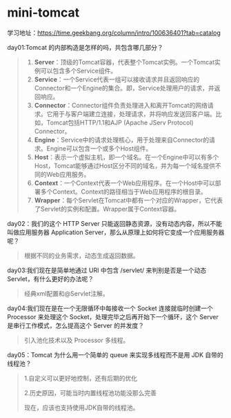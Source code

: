 # mini-tomcat
学习地址：https://time.geekbang.org/column/intro/100636401?tab=catalog

day01:Tomcat 的内部构造是怎样的吗，共包含哪几部分？

> 1. **Server**：顶级的Tomcat容器，代表整个Tomcat实例。一个Tomcat实例可以包含多个Service组件。
> 2. **Service**：一个Service代表一组可以接收请求并且返回响应的Connector和一个Engine的集合。即，Service处理用户的请求，并返回响应。
> 3. **Connector**：Connector组件负责处理进入和离开Tomcat的网络请求。它用于与客户端建立连接，处理请求，并将响应发送回客户端。比如，Tomcat包括HTTP/1.1和AJP (Apache JServ Protocol) Connector。
> 4. **Engine**：Service中的请求处理核心，用于处理来自Connector的请求。Engine可以包含一个或多个Host组件。
> 5. **Host**：表示一个虚拟主机，即一个域名。在一个Engine中可以有多个Host，Tomcat能够通过Host区分不同的域名，并为每一个域名提供不同的Web应用服务。
> 6. **Context**：一个Context代表一个Web应用程序。在一个Host中可以部署多个Context。Context的路径相当于Web应用程序的根目录。
> 7. **Wrapper**：每个Servlet在Tomcat中都有一个对应的Wrapper，它代表了Servlet的实例和配置。Wrapper属于Context容器。

day02：我们的这个 HTTP Server 只能返回静态资源，没有动态内容，所以不能叫做应用服务器 Application Server，那么从原理上如何将它变成一个应用服务器呢？

> 根据不同的业务需求，动态生成返回数据。

day03:我们现在是简单地通过 URI 中包含 /servlet/ 来判别是否是一个动态 Servlet，有什么更好的办法呢？

> 经典xml配置和@Servlet注解。

day04:我们现在是在一个无限循环中每接收一个 Socket 连接就临时创建一个 Processor 来处理这个 Socket，处理完毕之后再开始下一个循环，这个 Server 是串行工作模式，怎么提高这个 Server 的并发度？

> 引入池化技术以及 Processor 多线程。

day05：Tomcat 为什么用一个简单的 queue 来实现多线程而不是用 JDK 自带的线程池？

> 1.自定义可以更好地控制，还有后期的优化 
>
> 2.历史原因，可能当时内置线程池功能没那么完善 
>
> 现在，应该也支持使用JDK自带的线程池。
